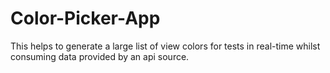 # Color-Picker-App
This helps to generate a large list of view colors for tests in real-time whilst consuming data provided by an api source.
